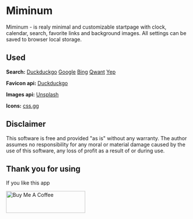 # Miminum
Miminum - is realy minimal and customizable startpage with clock, calendar, search, favorite links and background images.
All settings can be saved to browser local storage.<br>


## Used
**Search:** [Duckduckgo](https://duckduckgo.com/) [Google](https://www.google.com/) [Bing](https://www.bing.com/) [Qwant](https://www.qwant.com/) [Yep](https://yep.com/)

**Favicon api:** [Duckduckgo](https://duckduckgo.com/)

**Images api:** [Unsplash](https://unsplash.com/)

**Icons:** [css.gg](https://css.gg/)


## Disclaimer
This software is free and provided "as is" without any warranty. The author assumes no responsibility for any moral or material damage caused by the use of this software, any loss of profit as a result of or during use.


## Thank you for using
If you like this app

<a href="https://www.buymeacoffee.com/joddude" target="_blank"><img src="https://cdn.buymeacoffee.com/buttons/v2/default-yellow.png" alt="Buy Me A Coffee" style="height: 60px !important;width: 217px !important;" ></a>

